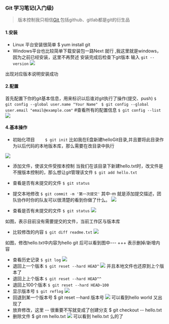 ### Git 学习笔记(入门级)

> 版本控制我只相信[Git](http://git-scm.com/download),包括github、gitlab都是git的衍生品
#### 1.安装
* Linux 平台安装很简单  $ yum install git 
* Windows平台也比较简单下载安装包一路Next 就行 ,我这里就是windows，因为之前已经安装，这里不再赘述
安装完成后检查下git版本 输入 ```git --version```
![](http://upload-images.jianshu.io/upload_images/8387919-1a087b48b085f34e.png?imageMogr2/auto-orient/strip%7CimageView2/2/w/1240)

出现对应版本说明安装成功
#### 2.配置
首先配置下你的git基本信息，用来标识以后谁对git执行了操作(提交、push)
```$ git config --global user.name "Your Name" ```
```$ git config --global user.email "email@example.com"```
#查看所有的配置信息
```$ git config --list```
![](http://upload-images.jianshu.io/upload_images/8387919-142c289c665fdc5b.png?imageMogr2/auto-orient/strip%7CimageView2/2/w/1240)

#### 4.基本操作
-   初始化项目
 ```	$ git init```
比如我在E盘新建helloGit目录,并且要将此目录作为以后代码的本地版本库，那么需要在改目录中执行

![](http://upload-images.jianshu.io/upload_images/8387919-59949da1ff9bf562.png?imageMogr2/auto-orient/strip%7CimageView2/2/w/1240)

-  添加文件，使该文件受按本控制
当我们在该目录下新建hello.txt时，改文件是不搜版本控制的，那么想让git管理该文件
 ```$ git add hello.txt```
-  查看是否有未提交的文件
	```$ git status```
- 提交本地修改
```$ git commit -m '第一次提交'```
其中-m 就是添加提交描述，团队协作时你的队友可以很清楚的看到你做了什么。
![](http://upload-images.jianshu.io/upload_images/8387919-9f41285970983c1a.png?imageMogr2/auto-orient/strip%7CimageView2/2/w/1240)

- 查看是否有未提交的文件
```$ git status```
 ![](http://upload-images.jianshu.io/upload_images/8387919-d0ee90aca01b2228.png?imageMogr2/auto-orient/strip%7CimageView2/2/w/1240)

如图，表示目前没有需要提交的文件，当前工作区与版本库
- 比较修改的内容
```$ git diff readme.txt```
![](http://upload-images.jianshu.io/upload_images/8387919-fa08d173ec6bc2bf.png?imageMogr2/auto-orient/strip%7CimageView2/2/w/1240)

如图，修改hello.txt中内容为hello git 后可以看到图中--- +++ 表示删掉/新增内容
- 查看历史记录
```$ git log```
![](http://upload-images.jianshu.io/upload_images/8387919-f7940eb3745e14fa.png?imageMogr2/auto-orient/strip%7CimageView2/2/w/1240)
- 退回上一个版本
```$ git reset --hard HEAD^```
![](http://upload-images.jianshu.io/upload_images/8387919-36cf6dd93193f1ce.png?imageMogr2/auto-orient/strip%7CimageView2/2/w/1240)
并且本地文件也还原到上个版本了
- 退回上上个版本
```$ git reset --hard HEAD^^```
- 退回上100个版本
```$ git reset --hard HEAD~100```
- 显示版本号
```$ git reflog```
![](http://upload-images.jianshu.io/upload_images/8387919-6f647e81cc7d82ed.png?imageMogr2/auto-orient/strip%7CimageView2/2/w/1240)
- 回退到某一个版本号
$ git reset --hard 版本号
![](http://upload-images.jianshu.io/upload_images/8387919-1e4b8f0b60ae4ff8.png?imageMogr2/auto-orient/strip%7CimageView2/2/w/1240)
可以看到hello world 又出现了
- 放弃修改，这里 -- 很重要不写就变成了创建分支
$ git checkout -- hello.txt
- 删除文件
$ git rm hello.txt
![](http://upload-images.jianshu.io/upload_images/8387919-b2c571cd60d4df00.png?imageMogr2/auto-orient/strip%7CimageView2/2/w/1240)
可以看到 hello.txt 么的了 





